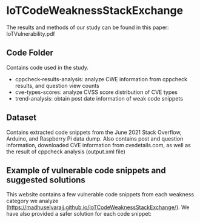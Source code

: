 # IoTCodeWeaknessStackExchange

The results and methods of our study can be found in this paper: IoTVulnerability.pdf

## Code Folder
Contains code used in the study.
* cppcheck-results-analysis: analyze CWE information from cppcheck results, and question view counts
* cve-types-scores: analyze CVSS score distribution of CVE types 
* trend-analysis: obtain post date information of weak code snippets

## Dataset
Contains extracted code snippets from the June 2021 Stack Overflow, Arduino, and Raspberry Pi data dump. Also contains post and question information, downloaded CVE information from cvedetails.com, as well as the result of cppcheck analysis (output.xml file) 

## Example of vulnerable code snippets and suggested solutions
This website contains a few vulnerable code snippets from each weakness category we analyze (https://madhuselvarajj.github.io/IoTCodeWeaknessStackExchange/). We have also provided a safer solution for each code snippet: 
